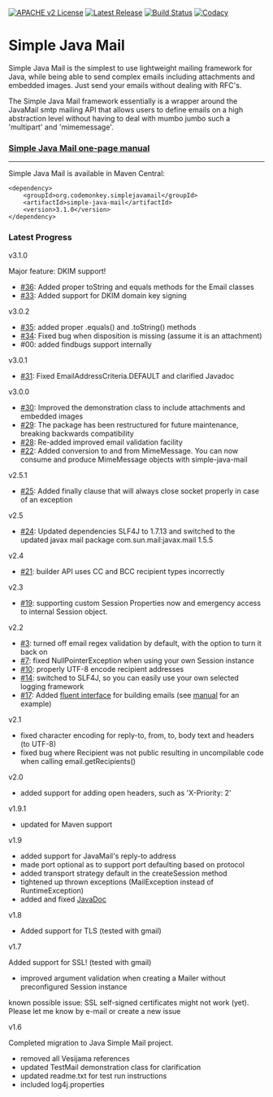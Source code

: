 [![APACHE v2 License](https://img.shields.io/badge/license-apachev2-blue.svg?style=flat)](LICENSE) [![Latest Release](https://img.shields.io/maven-central/v/org.codemonkey.simplejavamail/simple-java-mail.svg?style=flat)](http://search.maven.org/#search%7Cgav%7C1%7Cg%3A%22org.codemonkey.simplejavamail%22%20AND%20a%3A%22simple-java-mail%22) [![Build Status](https://img.shields.io/travis/bbottema/simple-java-mail.svg?style=flat)](https://travis-ci.org/bbottema/simple-java-mail) [![Codacy](https://img.shields.io/codacy/9f142ca8c8c640c984835a8ae02d29f3.svg?style=flat)](https://www.codacy.com/app/b-bottema/simple-java-mail)


# Simple Java Mail #

Simple Java Mail is the simplest to use lightweight mailing framework for Java, while being able to send complex emails including attachments and embedded images. Just send your emails without dealing with RFC's.

The Simple Java Mail framework essentially is a wrapper around the JavaMail smtp mailing API that allows users to define emails on a high abstraction level without having to deal with mumbo jumbo such a 'multipart' and 'mimemessage'.

### [Simple Java Mail one-page manual](https://github.com/bbottema/simple-java-mail/wiki/Manual) ###


---


Simple Java Mail is available in Maven Central:

```
<dependency>
    <groupId>org.codemonkey.simplejavamail</groupId>
    <artifactId>simple-java-mail</artifactId>
    <version>3.1.0</version>
</dependency>
```

### Latest Progress ###

v3.1.0

Major feature: DKIM support!

- [#36](https://github.com/bbottema/simple-java-mail/issues/36): Added proper toString and equals methods for the Email classes
- [#33](https://github.com/bbottema/simple-java-mail/issues/33): Added support for DKIM domain key signing


v3.0.2

- [#35](https://github.com/bbottema/simple-java-mail/issues/35): added proper .equals() and .toString() methods
- [#34](https://github.com/bbottema/simple-java-mail/issues/34): Fixed bug when disposition is missing (assume it is an attachment)
- #00: added findbugs support internally


v3.0.1

  * [#31](https://github.com/bbottema/simple-java-mail/issues/31): Fixed EmailAddressCriteria.DEFAULT and clarified Javadoc


v3.0.0

  * [#30](https://github.com/bbottema/simple-java-mail/issues/30): Improved the demonstration class to include attachments and embedded images
  * [#29](https://github.com/bbottema/simple-java-mail/issues/29): The package has been restructured for future maintenance, breaking backwards compatibility
  * [#28](https://github.com/bbottema/simple-java-mail/issues/28): Re-added improved email validation facility
  * [#22](https://github.com/bbottema/simple-java-mail/issues/22): Added conversion to and from MimeMessage. You can now consume and produce MimeMessage objects with simple-java-mail

  
v2.5.1

  * [#25](https://github.com/bbottema/simple-java-mail/issues/25): Added finally clause that will always close socket properly in case of an exception

  
v2.5

  * [#24](https://github.com/bbottema/simple-java-mail/issues/24): Updated dependencies SLF4J to 1.7.13 and switched to the updated javax mail package com.sun.mail:javax.mail 1.5.5

  
v2.4

  * [#21](https://github.com/bbottema/simple-java-mail/issues/21): builder API uses CC and BCC recipient types incorrectly


v2.3

  * [#19](https://github.com/bbottema/simple-java-mail/issues/19): supporting custom Session Properties now and emergency access to internal Session object.


v2.2

  * [#3](https://github.com/bbottema/simple-java-mail/issues/3): turned off email regex validation by default, with the option to turn it back on
  * [#7](https://github.com/bbottema/simple-java-mail/issues/7): fixed NullPointerException when using your own Session instance
  * [#10](https://github.com/bbottema/simple-java-mail/issues/10): properly UTF-8 encode recipient addresses
  * [#14](https://github.com/bbottema/simple-java-mail/issues/14): switched to SLF4J, so you can easily use your own selected logging framework
  * [#17](https://github.com/bbottema/simple-java-mail/issues/17): Added [fluent interface](http://en.wikipedia.org/wiki/Builder_pattern) for building emails (see [manual](https://github.com/bbottema/simple-java-mail/wiki/Manual) for an example)


v2.1

  * fixed character encoding for reply-to, from, to, body text and headers (to UTF-8)
  * fixed bug where Recipient was not public resulting in uncompilable code when calling email.getRecipients()


v2.0

  * added support for adding open headers, such as 'X-Priority: 2'


v1.9.1

  * updated for Maven support


v1.9

  * added support for JavaMail's reply-to address
  * made port optional as to support port defaulting based on protocol
  * added transport strategy default in the createSession method
  * tightened up thrown exceptions (MailException instead of RuntimeException)
  * added and fixed [JavaDoc](http://simple-java-mail.googlecode.com/svn/trunk/javadoc/users/index.html)


v1.8

  * Added support for TLS (tested with gmail)


v1.7

Added support for SSL! (tested with gmail)

  * improved argument validation when creating a Mailer without preconfigured Session instance

known possible issue: SSL self-signed certificates might not work (yet). Please let me know by e-mail or create a new issue


v1.6

Completed migration to Java Simple Mail project.

  * removed all Vesijama references
  * updated TestMail demonstration class for clarification
  * updated readme.txt for test run instructions
  * included log4j.properties
